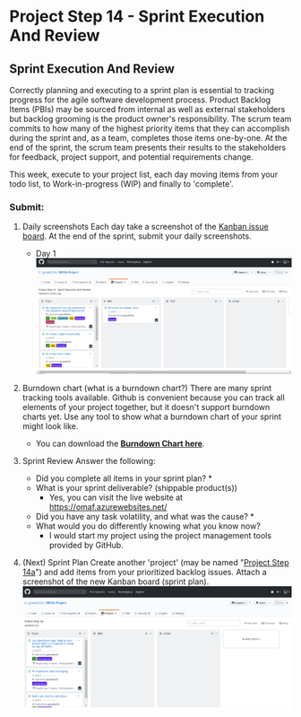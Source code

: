 # Project Step 14 - Sprint Execution And Review

## Sprint Execution And Review
Correctly planning and executing to a sprint plan is essential to tracking progress for the agile software development process. Product Backlog Items (PBIs) may be sourced from internal as well as external stakeholders but backlog grooming is the product owner's responsibility. The scrum team commits to how many of the highest priority items that they can accomplish during the sprint and, as a team, completes those items one-by-one. At the end of the sprint, the scrum team presents their results to the stakeholders for feedback, project support, and potential requirements change.

This week, execute to your project list, each day moving items from your todo list, to Work-in-progress (WIP) and finally to 'complete'.

### Submit: 
1. Daily screenshots Each day take a screenshot of the [Kanban issue board](https://github.com/gowebUSA/MSSA-Project/projects/2). At the end of the sprint, submit your daily screenshots.
   * Day 1
   ![Day 1](https://github.com/gowebUSA/MSSA-Project/blob/master/ProjectSteps/ProjectStep14/images/4-21.png?raw=true)
   
2. Burndown chart (what is a burndown chart?) There are many sprint tracking tools available. Github is convenient because you can track all elements of your project together, but it doesn't support burndown charts yet. Use any tool to show what a burndown chart of your sprint might look like.
   * You can download the **[Burndown Chart here](https://github.com/gowebUSA/MSSA-Project/blob/master/files/Sprint_Burndown_Chart_OMAF.xlsx?raw=true)**.

3. Sprint Review Answer the following:
   * Did you complete all items in your sprint plan?
      * 
   * What is your sprint deliverable? (shippable product(s))
      * Yes, you can visit the live website at https://omaf.azurewebsites.net/
   * Did you have any task volatility, and what was the cause?
      * 
   * What would you do differently knowing what you know now?
      * I would start my project using the project management tools provided by GitHub.
   
4. (Next) Sprint Plan Create another 'project' (may be named "[Project Step 14a](https://github.com/gowebUSA/MSSA-Project/projects/3)") and add items from your prioritized backlog issues. Attach a screenshot of the new Kanban board (sprint plan).
   ![Project Step 14a](https://github.com/gowebUSA/MSSA-Project/blob/master/ProjectSteps/ProjectStep14/images/14a.png?raw=true)

